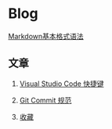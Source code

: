 # Blog


[Markdown基本格式语法](https://docs.github.com/cn/get-started/writing-on-github/getting-started-with-writing-and-formatting-on-github/basic-writing-and-formatting-syntax)

## 文章

1. [Visual Studio Code 快捷键](https://github.com/jimdeng92/Blog/issues/1)
2. [Git Commit 规范](https://github.com/jimdeng92/Blog/issues/3)









3. [收藏](https://github.com/jimdeng92/Blog/issues/2)
